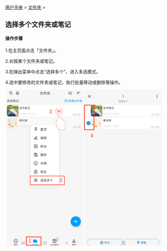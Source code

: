 [用户手册](/dragonnest/drawnote/manual/zh) > [文件夹](/dragonnest/drawnote/manual/zh/folder) >

选择多个文件夹或笔记
---

#### 操作步骤
1.在主页面点击「文件夹」。

2.长按某个文件夹或笔记。

3.在弹出菜单中点击“选择多个”，进入多选模式。

4.选中要修改的文件夹或笔记，执行批量移动或删除等操作。

![](imgs/select_multiple_folders_or_note.png)